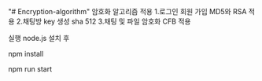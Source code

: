 "# Encryption-algorithm"
암호화 알고리즘 적용
1.로그인 회원 가입 MD5와 RSA 적용
2.채팅방  key 생성 sha 512
3.채팅 및 파일 암호화 CFB 적용

실행
node.js 설치 후 

npm install

npm run start